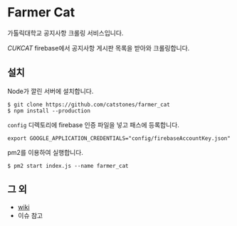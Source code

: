 # Farmer Cat

가톨릭대학교 공지사항 크롤링 서비스입니다.

*CUKCAT* firebase에서 공지사항 게시판 목록을 받아와 크롤링합니다.

## 설치

Node가 깔린 서버에 설치합니다.

```
$ git clone https://github.com/catstones/farmer_cat
$ npm install --production
```

`config` 디렉토리에 firebase 인증 파일을 넣고 패스에 등록합니다.

```
export GOOGLE_APPLICATION_CREDENTIALS="config/firebaseAccountKey.json"
```

pm2를 이용하여 실행합니다.

```
$ pm2 start index.js --name farmer_cat
```

## 그 외

- [wiki](https://github.com/catstones/farmer_cat/wiki)
- 이슈 참고
